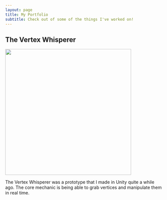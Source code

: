 ```yaml
---
layout: page
title: My Portfolio
subtitle: Check out of some of the things I've worked on!
---
```



## The Vertex Whisperer

<img src="https://i.imgur.com/IZzWRvk.gif" width="400" height="400" />

The Vertex Whisperer was a prototype that I made in Unity quite a while ago. The core mechanic is being able to grab vertices and manipulate them in real time.